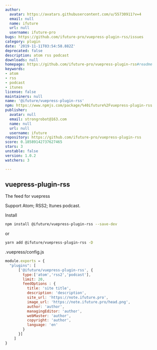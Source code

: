 ```yaml
---
author:
  avatar: https://avatars.githubusercontent.com/u/55730911?v=4
  email: null
  name: ifuture
  url: null
  username: ifuture-pro
bugs: https://github.com/ifuture-pro/vuepress-plugin-rss/issues
category: plugin
date: '2019-11-11T03:54:58.882Z'
deprecated: false
description: atom rss podcast
downloads: null
homepage: https://github.com/ifuture-pro/vuepress-plugin-rss#readme
keywords:
- atom
- rss
- podcast
- itunes
license: false
maintainers: null
name: '@ifuture/vuepress-plugin-rss'
npm: https://www.npmjs.com/package/%40ifuture%2Fvuepress-plugin-rss
publisher:
  avatar: null
  email: strongrobot@163.com
  name: null
  url: null
  username: ifuture
repository: https://github.com/ifuture-pro/vuepress-plugin-rss
score: 0.18589142737627465
stars: 3
unstable: false
version: 1.0.2
watchers: 3

---
```


vuepress-plugin-rss
-----------

The feed for vuepress

Support Atom; RSS2; Itunes podcast. 

Install

```bash
npm install @ifuture/vuepress-plugin-rss --save-dev
```
or
```bash
yarn add @ifuture/vuepress-plugin-rss -D
```

.vuepress/config.js

```js
module.exports = {
  "plugins": [
      ['@ifuture/vuepress-plugin-rss', {
        type:['atom','rss2','podcast'],
        limit: 20,
        feedOptions : {
          title: 'site title',
          description: 'description',
          site_url: 'https://note.ifuture.pro',
          image_url: 'https://note.ifuture.pro/head.png',
          author: 'author',
          managingEditor: 'author',
          webMaster: 'author',
          copyright: 'author',
          language: 'en'
        }
      }]
    ]
}
```